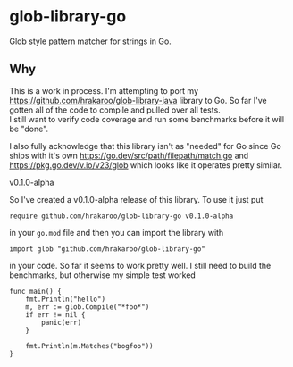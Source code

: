 # glob-library-go

Glob style pattern matcher for strings in Go.

## Why

This is a work in process.  I'm attempting to port my 
https://github.com/hrakaroo/glob-library-java library
to Go.  So far I've gotten all of the code to compile and pulled over all tests.  
I still want to verify code coverage and run some benchmarks before
it will be "done".

I also fully acknowledge that this library isn't as "needed" for Go since Go ships
with it's own https://go.dev/src/path/filepath/match.go and https://pkg.go.dev/v.io/v23/glob 
which looks like it operates pretty similar.

v0.1.0-alpha

So I've created a v0.1.0-alpha release of this library. To use it just put

`require github.com/hrakaroo/glob-library-go v0.1.0-alpha`

in your `go.mod` file and then you can import the library with

`import glob "github.com/hrakaroo/glob-library-go"`

in your code.  So far it seems to work pretty well.  I still need to build the
benchmarks, but otherwise my simple test worked

```
func main() {
	fmt.Println("hello")
	m, err := glob.Compile("*foo*")
	if err != nil {
		panic(err)
	}

	fmt.Println(m.Matches("bogfoo"))
}
```
